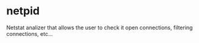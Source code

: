 # netpid
Netstat analizer that allows the user to check it open connections, filtering connections, etc...
